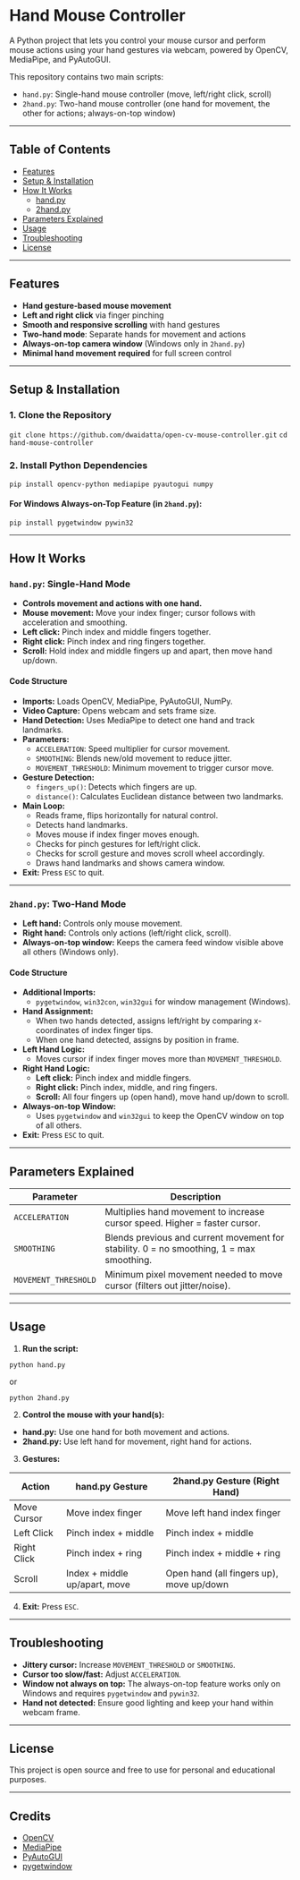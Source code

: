 # Hand Mouse Controller

A Python project that lets you control your mouse cursor and perform mouse actions using your hand gestures via webcam, powered by OpenCV, MediaPipe, and PyAutoGUI.

This repository contains two main scripts:

- `hand.py`: Single-hand mouse controller (move, left/right click, scroll)
- `2hand.py`: Two-hand mouse controller (one hand for movement, the other for actions; always-on-top window)

---

## Table of Contents

- [Features](#features)
- [Setup & Installation](#setup--installation)
- [How It Works](#how-it-works)
  - [hand.py](#handpy-single-hand-mode)
  - [2hand.py](#2handpy-two-hand-mode)
- [Parameters Explained](#parameters-explained)
- [Usage](#usage)
- [Troubleshooting](#troubleshooting)
- [License](#license)

---

## Features

- **Hand gesture-based mouse movement**
- **Left and right click** via finger pinching
- **Smooth and responsive scrolling** with hand gestures
- **Two-hand mode**: Separate hands for movement and actions
- **Always-on-top camera window** (Windows only in `2hand.py`)
- **Minimal hand movement required** for full screen control

---

## Setup & Installation

### 1. Clone the Repository

`git clone https://github.com/dwaidatta/open-cv-mouse-controller.git`
`cd hand-mouse-controller`


### 2. Install Python Dependencies

`pip install opencv-python mediapipe pyautogui numpy`


#### For Windows Always-on-Top Feature (in `2hand.py`):

`pip install pygetwindow pywin32`


---

## How It Works

### `hand.py`: Single-Hand Mode

- **Controls movement and actions with one hand.**
- **Mouse movement:** Move your index finger; cursor follows with acceleration and smoothing.
- **Left click:** Pinch index and middle fingers together.
- **Right click:** Pinch index and ring fingers together.
- **Scroll:** Hold index and middle fingers up and apart, then move hand up/down.

#### **Code Structure**

- **Imports:** Loads OpenCV, MediaPipe, PyAutoGUI, NumPy.
- **Video Capture:** Opens webcam and sets frame size.
- **Hand Detection:** Uses MediaPipe to detect one hand and track landmarks.
- **Parameters:**  
  - `ACCELERATION`: Speed multiplier for cursor movement.
  - `SMOOTHING`: Blends new/old movement to reduce jitter.
  - `MOVEMENT_THRESHOLD`: Minimum movement to trigger cursor move.
- **Gesture Detection:**
  - `fingers_up()`: Detects which fingers are up.
  - `distance()`: Calculates Euclidean distance between two landmarks.
- **Main Loop:**
  - Reads frame, flips horizontally for natural control.
  - Detects hand landmarks.
  - Moves mouse if index finger moves enough.
  - Checks for pinch gestures for left/right click.
  - Checks for scroll gesture and moves scroll wheel accordingly.
  - Draws hand landmarks and shows camera window.
- **Exit:** Press `ESC` to quit.

---

### `2hand.py`: Two-Hand Mode

- **Left hand:** Controls only mouse movement.
- **Right hand:** Controls only actions (left/right click, scroll).
- **Always-on-top window:** Keeps the camera feed window visible above all others (Windows only).

#### **Code Structure**

- **Additional Imports:**  
  - `pygetwindow`, `win32con`, `win32gui` for window management (Windows).
- **Hand Assignment:**  
  - When two hands detected, assigns left/right by comparing x-coordinates of index finger tips.
  - When one hand detected, assigns by position in frame.
- **Left Hand Logic:**  
  - Moves cursor if index finger moves more than `MOVEMENT_THRESHOLD`.
- **Right Hand Logic:**  
  - **Left click:** Pinch index and middle fingers.
  - **Right click:** Pinch index, middle, and ring fingers.
  - **Scroll:** All four fingers up (open hand), move hand up/down to scroll.
- **Always-on-top Window:**  
  - Uses `pygetwindow` and `win32gui` to keep the OpenCV window on top of all others.
- **Exit:** Press `ESC` to quit.

---

## Parameters Explained

| Parameter           | Description                                                                                  |
|---------------------|----------------------------------------------------------------------------------------------|
| `ACCELERATION`      | Multiplies hand movement to increase cursor speed. Higher = faster cursor.                   |
| `SMOOTHING`         | Blends previous and current movement for stability. 0 = no smoothing, 1 = max smoothing.     |
| `MOVEMENT_THRESHOLD`| Minimum pixel movement needed to move cursor (filters out jitter/noise).                     |

---

## Usage

1. **Run the script:**

`python hand.py`

or

`python 2hand.py`

2. **Control the mouse with your hand(s):**

- **hand.py:** Use one hand for both movement and actions.
- **2hand.py:** Use left hand for movement, right hand for actions.

3. **Gestures:**

| Action         | hand.py Gesture                | 2hand.py Gesture (Right Hand)         |
|----------------|-------------------------------|---------------------------------------|
| Move Cursor    | Move index finger             | Move left hand index finger           |
| Left Click     | Pinch index + middle          | Pinch index + middle                  |
| Right Click    | Pinch index + ring            | Pinch index + middle + ring           |
| Scroll         | Index + middle up/apart, move | Open hand (all fingers up), move up/down |

4. **Exit:** Press `ESC`.

---

## Troubleshooting

- **Jittery cursor:** Increase `MOVEMENT_THRESHOLD` or `SMOOTHING`.
- **Cursor too slow/fast:** Adjust `ACCELERATION`.
- **Window not always on top:** The always-on-top feature works only on Windows and requires `pygetwindow` and `pywin32`.
- **Hand not detected:** Ensure good lighting and keep your hand within webcam frame.

---

## License

This project is open source and free to use for personal and educational purposes.

---

## Credits

- [OpenCV](https://opencv.org/)
- [MediaPipe](https://google.github.io/mediapipe/)
- [PyAutoGUI](https://pyautogui.readthedocs.io/)
- [pygetwindow](https://github.com/asweigart/PyGetWindow)